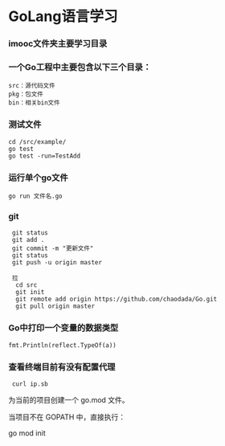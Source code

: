 # GoLang语言学习
### imooc文件夹主要学习目录

### 一个Go工程中主要包含以下三个目录：
```
src：源代码文件
pkg：包文件
bin：相关bin文件
```
### 测试文件
```
cd /src/example/
go test  
go test -run=TestAdd
```
### 

### 运行单个go文件
```
go run 文件名.go 

```
### 

### git 
```
 git status
 git add .
 git commit -m "更新文件"
 git status
 git push -u origin master

 拉
  cd src 
  git init
  git remote add origin https://github.com/chaodada/Go.git
  git pull origin master
```

### Go中打印一个变量的数据类型
```
fmt.Println(reflect.TypeOf(a))
```
### 查看终端目前有没有配置代理
```
 curl ip.sb
```

为当前的项目创建一个 go.mod 文件。

当项目不在 GOPATH 中，直接执行：

go mod init
